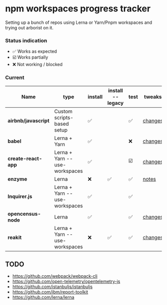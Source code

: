 # npm workspaces progress tracker

Setting up a bunch of repos using Lerna or Yarn/Pnpm workspaces and trying out arborist on it.

### Status indication
- :white_check_mark: Works as expected
- :ballot_box_with_check: Works partially
- :x: Not working / blocked

### Current

|   Name                |   type                        |   install                     | install --legacy              |   test                    |   tweaks  |
|-----------------------|-------------------------------|-------------------------------|-------------------------------|---------------------------|-----------|
| **airbnb/javascript** | Custom scripts-based setup    | :white_check_mark:            |                               | :white_check_mark:        | [changes](https://github.com/ruyadorno/javascript/commit/712b597b81cdd5b25e8557bba20ef850996378a5)     |
| **babel**             | Lerna + Yarn                  | :white_check_mark:            |                               | :x:                       | [changes](https://github.com/ruyadorno/babel/commit/53aa8d315cc7bdf284d656fd206db3f7c0bc4beb)     |
| **create-react-app**  | Lerna + Yarn --use-workspaces | :white_check_mark:            |                               | :ballot_box_with_check:   | [changes](https://github.com/ruyadorno/create-react-app/commit/2cfcaf1b0cdc6a1119abce18bcbe7812e7d35005)   |
| **enzyme**            | Lerna                         | :x:                           | :white_check_mark:            | :white_check_mark:        | [notes](https://github.com/ruyadorno/enzyme/commit/7b5a0696717d511957a0d32fc83abdbc636642b1)      |
| **Inquirer.js**       | Lerna + Yarn --use-workspaces | :white_check_mark:            |                               | :white_check_mark:        |           |
| **opencensus-node**   | Lerna                         | :white_check_mark:            |                               | :white_check_mark:        | [changes](https://github.com/ruyadorno/opencensus-node/commit/bb237277657010e969f35a7f29108fa32162eedf)  |
| **reakit**            | Lerna + Yarn --use-workspaces | :x:                           | :white_check_mark:            | :white_check_mark:        | [changes](https://github.com/ruyadorno/reakit/commit/cbc82a44210f22e3fbb2f00c697d9c43cdc9773b)    |

## TODO

- https://github.com/webpack/webpack-cli
- https://github.com/open-telemetry/opentelemetry-js
- https://github.com/istanbuljs/istanbuljs
- https://github.com/ibm/report-toolkit
- https://github.com/lerna/lerna
